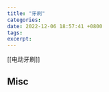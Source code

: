 ```yaml
---
title: "牙刷"
categories: 
date: 2022-12-06 18:57:41 +0800
tags: 
excerpt: 
---
```







[[电动牙刷]]





## Misc



